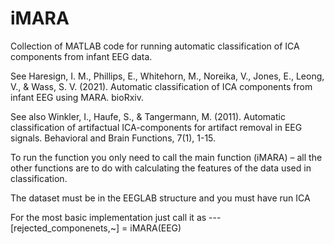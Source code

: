 # iMARA

Collection of MATLAB code for running automatic classification of ICA components from infant EEG data.

See Haresign, I. M., Phillips, E., Whitehorn, M., Noreika, V., Jones, E., Leong, V., & Wass, S. V. (2021). Automatic classification of ICA components from infant EEG using MARA. bioRxiv.

See also Winkler, I., Haufe, S., & Tangermann, M. (2011). Automatic classification of artifactual ICA-components for artifact removal in EEG signals. Behavioral and Brain Functions, 7(1), 1-15.


To run the function you only need to call the main function (iMARA) – all the other functions are to do with calculating the features of the data used in classification.

The dataset must be in the EEGLAB structure and you must have run ICA

For the most basic implementation just call it as --- [rejected_componenets,~] = iMARA(EEG)

